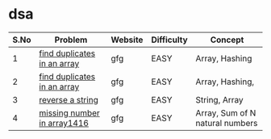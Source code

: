 # dsa

|S.No| Problem | Website | Difficulty | Concept |
| ----------- | ----------- | ----------- | ----------- | ----------- |
| 1 | [find duplicates in an array](https://www.geeksforgeeks.org/problems/find-duplicates-in-an-array/1) | gfg | EASY | Array, Hashing|
| 2 | [find duplicates in an array](https://www.geeksforgeeks.org/problems/find-duplicates-in-an-array/1) | gfg | EASY | Array, Hashing,|
| 3 | [reverse a string](https://www.geeksforgeeks.org/problems/reverse-a-string/1) | gfg | EASY | String, Array|
| 4 | [missing number in array1416](https://www.geeksforgeeks.org/problems/missing-number-in-array1416/1) | gfg | EASY | Array, Sum of N natural numbers|
